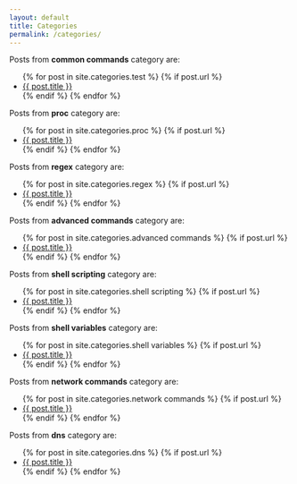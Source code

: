 ```yaml
---
layout: default
title: Categories
permalink: /categories/
---
```


<p>Posts from <strong>common commands</strong> category are:</p>

<ul>
{% for post in site.categories.test %}
  {% if post.url %}
	<li><a href="{{ post.url }}">{{ post.title }}</a></li>
  {% endif %}	 
{% endfor %}
</ul>

<p>Posts from <strong>proc</strong> category are:</p>

<ul>
{% for post in site.categories.proc %}
  {% if post.url %}
	<li><a href="{{ post.url }}">{{ post.title }}</a></li>
  {% endif %}	 
{% endfor %}
</ul>

<p>Posts from <strong>regex</strong> category are:</p>

<ul>
{% for post in site.categories.regex %}
  {% if post.url %}
	<li><a href="{{ post.url }}">{{ post.title }}</a></li>
  {% endif %}	 
{% endfor %}
</ul>

<p>Posts from <strong>advanced commands</strong> category are:</p>

<ul>
{% for post in site.categories.advanced commands %}
  {% if post.url %}
        <li><a href="{{ post.url }}">{{ post.title }}</a></li>
  {% endif %}
{% endfor %}
</ul>

<p>Posts from <strong>shell scripting</strong> category are:</p>

<ul>
{% for post in site.categories.shell scripting %}
  {% if post.url %}
        <li><a href="{{ post.url }}">{{ post.title }}</a></li>
  {% endif %}
{% endfor %}
</ul>

<p>Posts from <strong>shell variables</strong> category are:</p>

<ul>
{% for post in site.categories.shell variables %}
  {% if post.url %}
        <li><a href="{{ post.url }}">{{ post.title }}</a></li>
  {% endif %}
{% endfor %}
</ul>

<p>Posts from <strong>network commands</strong> category are:</p>

<ul>
{% for post in site.categories.network commands %}
  {% if post.url %}
        <li><a href="{{ post.url }}">{{ post.title }}</a></li>
  {% endif %}
{% endfor %}
</ul>

<p>Posts from <strong>dns</strong> category are:</p>

<ul>
{% for post in site.categories.dns %}
  {% if post.url %}
        <li><a href="{{ post.url }}">{{ post.title }}</a></li>
  {% endif %}
{% endfor %}
</ul>
